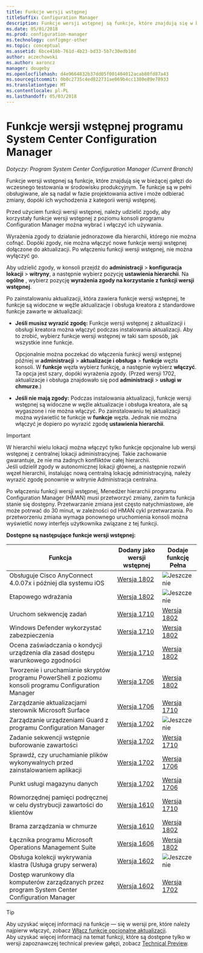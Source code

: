 ```yaml
---
title: Funkcje wersji wstępnej
titleSuffix: Configuration Manager
description: Funkcje wersji wstępnej są funkcje, które znajdują się w bieżącej gałęzi do wczesnego testowania w środowisku produkcyjnym.
ms.date: 05/01/2018
ms.prod: configuration-manager
ms.technology: configmgr-other
ms.topic: conceptual
ms.assetid: 6bce416b-761d-4b23-bd33-5b7c30edb10d
author: aczechowski
ms.author: aaroncz
manager: dougeby
ms.openlocfilehash: d4e9664832b37dd05f001404012acab80fd87a43
ms.sourcegitcommit: 0b0c2735c4ed822731ae069b4cc1380e89e78933
ms.translationtype: MT
ms.contentlocale: pl-PL
ms.lasthandoff: 05/03/2018
---
```

# <a name="pre-release-features-in-system-center-configuration-manager"></a>Funkcje wersji wstępnej programu System Center Configuration Manager
*Dotyczy: Program System Center Configuration Manager (Current Branch)*

Funkcje wersji wstępnej są funkcje, które znajdują się w bieżącej gałęzi do wczesnego testowania w środowisku produkcyjnym. Te funkcje są w pełni obsługiwane, ale są nadal w fazie projektowania active i może odbierać zmiany, dopóki ich wychodzenia z kategorii wersji wstępnej.

 Przed użyciem funkcji wersji wstępnej, należy udzielić zgody, aby korzystały funkcje wersji wstępnej z poziomu konsoli programu Configuration Manager można wybrać i włączyć ich używania.  

Wyrażenia zgody to działanie jednorazowe dla hierarchii, którego nie można cofnąć. Dopóki zgody, nie można włączyć nowe funkcje wersji wstępnej dołączone do aktualizacji. Po włączeniu funkcji wersji wstępnej, nie można wyłączyć go.

Aby udzielić zgody, w konsoli przejdź do **administracji** > **konfiguracja lokacji** > **witryny**, a następnie wybierz pozycję **ustawienia hierarchii**. Na **ogólne** , wybierz pozycję **wyrażenia zgody na korzystanie z funkcji wersji wstępnej**.

Po zainstalowaniu aktualizacji, która zawiera funkcje wersji wstępnej, te funkcje są widoczne w węźle aktualizacje i obsługa kreatora z standardowe funkcje zawarte w aktualizacji:
  - **Jeśli musisz wyrazić zgodę:** Funkcje wersji wstępnej z aktualizacji i obsługi kreatora można włączyć podczas instalowania aktualizacji. Aby to zrobić, wybierz funkcje wersji wstępnej w taki sam sposób, jak wszystkie inne funkcje.     

    Opcjonalnie można poczekać do włączenia funkcji wersji wstępnej później w **administracji** > **aktualizacje i obsługa** > **funkcje** węzła konsoli. W **funkcje** węzła wybierz funkcję, a następnie wybierz **włączyć**. Ta opcja jest szary, dopóki wyrażenia zgody. (Przed wersji 1702, aktualizacje i obsługa znajdowało się pod **administracji** > **usługi w chmurze**.)
  -   **Jeśli nie mają zgody:** Podczas instalowania aktualizacji, funkcje wersji wstępnej są widoczne w węźle aktualizacje i obsługa kreatora, ale są wygaszone i nie można włączyć. Po zainstalowaniu tej aktualizacji można wyświetlić te funkcje w **funkcje** węzła. Jednak nie można włączyć je dopiero po wyrazić zgodę **ustawienia hierarchii**.


> [!Important]  
> W hierarchii wielu lokacji można włączyć tylko funkcje opcjonalne lub wersji wstępnej z centralnej lokacji administracyjnej. Takie zachowanie gwarantuje, że nie ma żadnych konfliktów całej hierarchii. <!--507197-->  
> Jeśli udzielił zgody w autonomicznej lokacji głównej, a następnie rozwiń węzeł hierarchii, instalując nową centralną lokację administracyjną, należy wyrazić zgodę ponownie w witrynie Administracja centralna.  

 Po włączeniu funkcji wersji wstępnej, Menedżer hierarchii programu Configuration Manager (HMAN) musi przetworzyć zmiany, zanim ta funkcja stanie się dostępny. Przetwarzanie zmiana jest często natychmiastowe, ale może potrwać do 30 minut, w zależności od HMAN cykl przetwarzania. Po przetworzeniu zmiana wymaga ponownego uruchomienia konsoli można wyświetlić nowy interfejs użytkownika związane z tej funkcji.

**Dostępne są następujące funkcje wersji wstępnej:**

 |Funkcja          |Dodany jako wersji wstępnej | Dodaje funkcję Pełna|  
|------------------|---------------------|---------------------|
|Obsługuje Cisco AnyConnect 4.0.07x i później dla systemu iOS<!--1357393-->|[Wersja 1802](/sccm/mdm/deploy-use/create-vpn-profiles)|![Jeszcze nie](media/83c5d168-8faf-4e8e-920b-528e3c43ffd4.gif)|
|Etapowego wdrażania<!--1356837-->|[Wersja 1802](/sccm/osd/deploy-use/create-phased-deployment-for-task-sequence)|![Jeszcze nie](media/83c5d168-8faf-4e8e-920b-528e3c43ffd4.gif)|
| Uruchom sekwencję zadań <!-- 1261338 --> |  [Wersja 1710](/sccm/osd/understand/task-sequence-steps#child-task-sequence) |[Wersja 1802](/sccm/osd/deploy-use/manage-task-sequences-to-automate-tasks#add-child-task-sequences-to-a-task-sequence)|
| Windows Defender wykorzystać zabezpieczenia <!-- 1355468 --> |  [Wersja 1710](/sccm/protect/deploy-use/create-deploy-exploit-guard-policy) |[Wersja 1802](/sccm/protect/deploy-use/create-deploy-exploit-guard-policy)|
| Ocena zaświadczania o kondycji urządzenia dla zasad dostępu warunkowego zgodności <!-- 1235616 --> |  [Wersja 1710](/sccm/mdm/deploy-use/manage-access-to-o365-services-for-pcs-managed-by-sccm) |[Wersja 1802](/sccm/mdm/deploy-use/manage-access-to-o365-services-for-pcs-managed-by-sccm)|
| Tworzenie i uruchamianie skryptów programu PowerShell z poziomu konsoli programu Configuration Manager <!-- 1236459 --> |  [Wersja 1706](/sccm/apps/deploy-use/create-deploy-scripts)|[Wersja 1802](/sccm/apps/deploy-use/create-deploy-scripts)|
| Zarządzanie aktualizacjami sterownik Microsoft Surface <!-- 1098490 --> |  [Wersja 1706](/sccm/sum/get-started/configure-classifications-and-products) | [Wersja 1710](/sccm/sum/get-started/configure-classifications-and-products)|
| Zarządzanie urządzeniami Guard z programu Configuration Manager <!-- 1319346 --> |  [Wersja 1702](/sccm/protect/deploy-use/use-device-guard-with-configuration-manager)|![Jeszcze nie](media/83c5d168-8faf-4e8e-920b-528e3c43ffd4.gif)|
| Zadanie sekwencji wstępnie buforowanie zawartości <!-- 1021244 --> |  [Wersja 1702](/sccm/osd/deploy-use/create-a-task-sequence-to-upgrade-an-operating-system#configure-pre-cache-content) | [Wersja 1710](/sccm/osd/deploy-use/create-a-task-sequence-to-upgrade-an-operating-system#configure-pre-cache-content)|
| Sprawdź, czy uruchamianie plików wykonywalnych przed zainstalowaniem aplikacji <!-- 1284624 --> |   [Wersja 1702](/sccm/apps/deploy-use/deploy-applications#how-to-check-for-running-executable-files-before-installing-an-application) |[Wersja 1706](/sccm/apps/deploy-use/deploy-applications#how-to-check-for-running-executable-files-before-installing-an-application)|
| Punkt usługi magazynu danych <!-- 1277922 --> |  [Wersja 1702](/sccm/core/servers/manage/data-warehouse) |[Wersja 1706](/sccm/core/servers/manage/data-warehouse)|
| Równorzędnej pamięci podręcznej w celu dystrybucji zawartości do klientów <!-- 1101436 --> |  [Wersja 1610](/sccm/core/plan-design/hierarchy/client-peer-cache) | [Wersja 1710](/sccm/core/plan-design/hierarchy/client-peer-cache)|
| Brama zarządzania w chmurze <!-- 1101764 --> |  [Wersja 1610](/sccm/core/clients/manage/plan-cloud-management-gateway) |[Wersja 1802](/sccm/core/clients/manage/plan-cloud-management-gateway)|
| Łącznika programu Microsoft Operations Management Suite <!-- 1236739 --> | [Wersja 1606](../../../core/clients/manage/sync-data-microsoft-operations-management-suite.md) |[Wersja 1802](../../../core/clients/manage/sync-data-microsoft-operations-management-suite.md)|
| Obsługa kolekcji wykrywania klastra (Usługa grupy serwera) <!-- 1081776 --> | [Wersja 1602](../../../core/get-started/capabilities-in-technical-preview-1605.md#BKMK_ServerGroups)|![Jeszcze nie](media/83c5d168-8faf-4e8e-920b-528e3c43ffd4.gif)|
| Dostęp warunkowy dla komputerów zarządzanych przez program System Center Configuration Manager <!--  --> | [Wersja 1602](/sccm/mdm/deploy-use/manage-access-to-o365-services-for-pcs-managed-by-sccm)     | [Wersja 1702](/sccm/mdm/deploy-use/manage-access-to-o365-services-for-pcs-managed-by-sccm)                     |
<!--Image used = ![Not yet](media/83c5d168-8faf-4e8e-920b-528e3c43ffd4.gif) -->

> [!Tip]  
> Aby uzyskać więcej informacji na funkcje — się w wersji pre, które należy najpierw włączyć, zobacz [Włącz funkcje opcjonalne aktualizacji](/sccm/core/servers/manage/install-in-console-updates#bkmk_options).  
> Aby uzyskać więcej informacji na temat funkcji, które są dostępne tylko w wersji zapoznawczej technical preview gałęzi, zobacz [Technical Preview](/sccm/core/get-started/technical-preview).  
